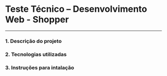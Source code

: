 # Teste Técnico – Desenvolvimento Web - Shopper

---

### 1. Descrição do projeto

### 2. Tecnologias utilizadas

### 3. Instruções para intalação
